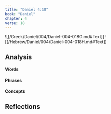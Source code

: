```yaml
---
title: "Daniel 4:18"
book: "Daniel"
chapter: 4
verse: 18
---
```

![[/Greek/Daniel/004/Daniel-004-018G.md#Text]]
![[/Hebrew/Daniel/004/Daniel-004-018H.md#Text]]

## Analysis

#### Words

#### Phrases

#### Concepts

## Reflections
